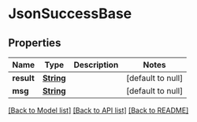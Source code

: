 # JsonSuccessBase
## Properties

Name | Type | Description | Notes
------------ | ------------- | ------------- | -------------
**result** | [**String**](string.md) |  | [default to null]
**msg** | [**String**](string.md) |  | [default to null]

[[Back to Model list]](../README.md#documentation-for-models) [[Back to API list]](../README.md#documentation-for-api-endpoints) [[Back to README]](../README.md)

